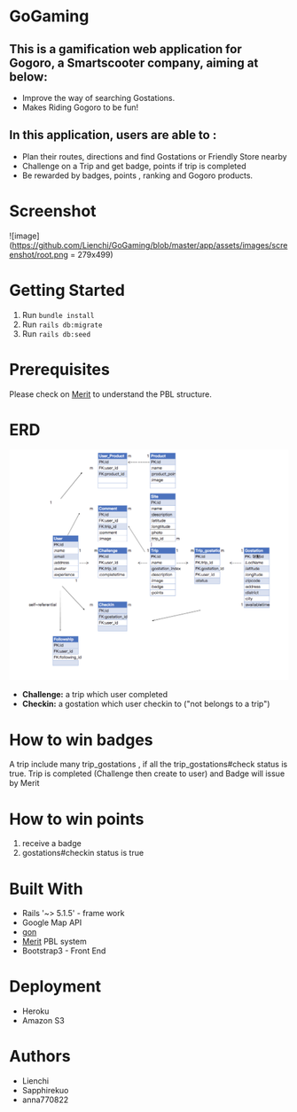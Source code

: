 # GoGaming

## This is a gamification web application for Gogoro, a Smartscooter  company, aiming at below:

* Improve the way of searching Gostations.
* Makes Riding Gogoro to be fun!

## In this application, users are able to :

* Plan their routes, directions and find Gostations or Friendly Store nearby
* Challenge on a Trip and get badge, points if trip is completed
* Be rewarded by badges, points , ranking and Gogoro products.




# Screenshot

![image](https://github.com/Lienchi/GoGaming/blob/master/app/assets/images/screenshot/root.png = 279x499)


# Getting Started

1. Run `bundle install`
2. Run `rails db:migrate`
3. Run `rails db:seed`


# Prerequisites

Please check on [Merit](https://github.com/merit-gem/merit) to understand the PBL structure.

# ERD

![image](https://github.com/Lienchi/GoGaming/blob/master/app/assets/images/screenshot/ERD.png)


- **Challenge:**  a trip which user completed
- **Checkin:** a gostation which user checkin to ("not belongs to a trip")



# How to win badges

A trip include many trip_gostations , if all the trip_gostations#check status is true. Trip is completed (Challenge then create to user) and Badge will issue by Merit

# How to win points

1. receive a badge
2. gostations#checkin status is true

# Built With

- Rails '~> 5.1.5' - frame work
- Google Map API 
- [gon](https://github.com/gazay/gon)
- [Merit](https://github.com/merit-gem/merit) PBL system
- Bootstrap3 - Front End

# Deployment

- Heroku
- Amazon S3


# Authors
- Lienchi  
- Sapphirekuo 
- anna770822

